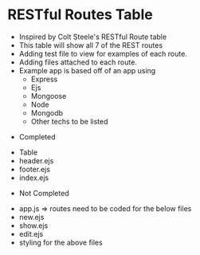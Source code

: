 # RESTful Routes Table

- Inspired by Colt Steele's RESTful Route table
- This table will show all 7 of the REST routes
- Adding test file to view for examples of each route.
- Adding files attached to each route.
- Example app is based off of an app using
  * Express
  * Ejs
  * Mongoose
  * Node
  * Mongodb
  * Other techs to be listed

* Completed
 - Table
 - header.ejs
 - footer.ejs
 - index.ejs
 
* Not Completed
 - app.js => routes need to be coded for the below files
 - new.ejs
 - show.ejs
 - edit.ejs
 - styling for the above files